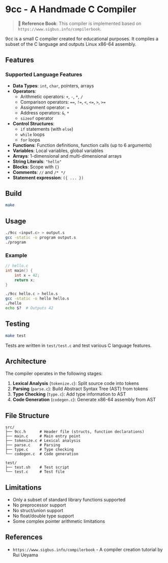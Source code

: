 # 9cc - A Handmade C Compiler

> **📖 Reference Book**: This compiler is implemented based on `https://www.sigbus.info/compilerbook`.

9cc is a small C compiler created for educational purposes. It compiles a subset of the C language and outputs Linux x86-64 assembly.

## Features

### Supported Language Features

- **Data Types**: `int`, `char`, pointers, arrays
- **Operators**:
  - Arithmetic operators: `+`, `-`, `*`, `/`
  - Comparison operators: `==`, `!=`, `<`, `<=`, `>`, `>=`
  - Assignment operator: `=`
  - Address operators: `&`, `*`
  - `sizeof` operator
- **Control Structures**:
  - `if` statements (with `else`)
  - `while` loops
  - `for` loops
- **Functions**: Function definitions, function calls (up to 6 arguments)
- **Variables**: Local variables, global variables
- **Arrays**: 1-dimensional and multi-dimensional arrays
- **String Literals**: `"hello"`
- **Blocks**: Scope with `{}`
- **Comments**: `//` and `/* */`
- **Statement expression**: `({ ... })`

## Build

```bash
make
```

## Usage

```bash
./9cc <input.c> > output.s
gcc -static -o program output.s
./program
```

### Example

```c
// hello.c
int main() {
    int x = 42;
    return x;
}
```

```bash
./9cc hello.c > hello.s
gcc -static -o hello hello.s
./hello
echo $?  # Outputs 42
```

## Testing

```bash
make test
```

Tests are written in `test/test.c` and test various C language features.

## Architecture

The compiler operates in the following stages:

1. **Lexical Analysis** (`tokenize.c`): Split source code into tokens
2. **Parsing** (`parse.c`): Build Abstract Syntax Tree (AST) from tokens
3. **Type Checking** (`type.c`): Add type information to AST
4. **Code Generation** (`codegen.c`): Generate x86-64 assembly from AST

## File Structure

```
src/
├── 9cc.h      # Header file (structs, function declarations)
├── main.c     # Main entry point
├── tokenize.c # Lexical analysis
├── parse.c    # Parsing
├── type.c     # Type checking
└── codegen.c  # Code generation

test/
├── test.sh    # Test script
└── test.c     # Test file
```

## Limitations

- Only a subset of standard library functions supported
- No preprocessor support
- No struct/union support
- No float/double type support
- Some complex pointer arithmetic limitations

## References
- `https://www.sigbus.info/compilerbook` - A compiler creation tutorial by Rui Ueyama